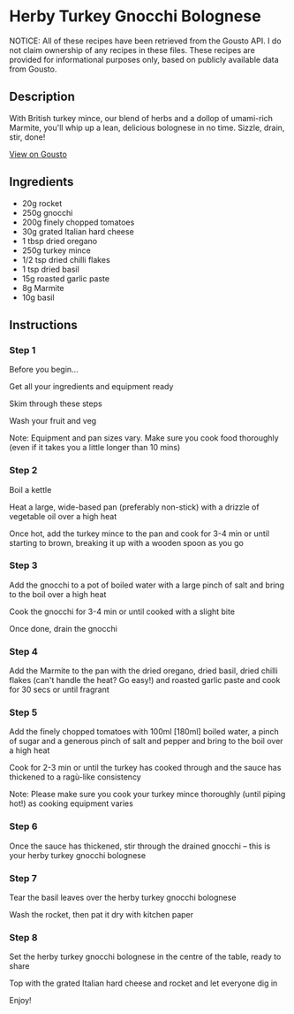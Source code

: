 # Herby Turkey Gnocchi Bolognese

NOTICE: All of these recipes have been retrieved from the Gousto API. I do not claim ownership of any recipes in these files. These recipes are provided for informational purposes only, based on publicly available data from Gousto.

## Description

With British turkey mince, our blend of herbs and a dollop of umami-rich Marmite, you'll whip up a lean, delicious bolognese in no time. Sizzle, drain, stir, done!

[View on Gousto](https://www.gousto.co.uk/recipes/cookbook/herby-turkey-gnocchi-bolognese)

## Ingredients

- 20g rocket
- 250g gnocchi
- 200g finely chopped tomatoes
- 30g grated Italian hard cheese
- 1 tbsp dried oregano
- 250g turkey mince
- 1/2 tsp dried chilli flakes
- 1 tsp dried basil
- 15g roasted garlic paste
- 8g Marmite
- 10g basil

## Instructions


### Step 1

Before you begin...

Get all your ingredients and equipment ready

Skim through these steps

Wash your fruit and veg

Note: Equipment and pan sizes vary. Make sure you cook food thoroughly (even if it takes you a little longer than 10 mins)


### Step 2

Boil a kettle

Heat a large, wide-based pan (preferably non-stick) with a drizzle of vegetable oil over a high heat

Once hot, add the turkey mince to the pan and cook for 3-4 min or until starting to brown, breaking it up with a wooden spoon as you go


### Step 3

Add the gnocchi to a pot of boiled water with a large pinch of salt and bring to the boil over a high heat

Cook the gnocchi for 3-4 min or until cooked with a slight bite

Once done, drain the gnocchi


### Step 4

Add the Marmite to the pan with the dried oregano, dried basil, dried chilli flakes (can't handle the heat? Go easy!) and roasted garlic paste and cook for 30 secs or until fragrant


### Step 5

Add the finely chopped tomatoes with 100ml <span class="text-danger">[180ml]</span> boiled water, a pinch of sugar and a generous pinch of salt and pepper and bring to the boil over a high heat

Cook for 2-3 min or until the turkey has cooked through and the sauce has thickened to a ragù-like consistency

Note: Please make sure you cook your turkey mince thoroughly (until piping hot!) as cooking equipment varies


### Step 6

Once the sauce has thickened, stir through the drained gnocchi – this is your herby turkey gnocchi bolognese


### Step 7

Tear the basil leaves over the herby turkey gnocchi bolognese

Wash the rocket, then pat it dry with kitchen paper

### Step 8

Set the herby turkey gnocchi bolognese in the centre of the table, ready to share

Top with the grated Italian hard cheese and rocket and let everyone dig in

Enjoy!

